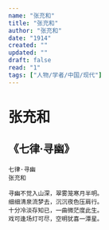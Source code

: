 ```yaml
---
name: "张充和"
title: "张充和"
author: "张充和"
date: "1914"
created: ""
updated: ""
draft: false
read: "1"
tags: ["人物/学者/中国/现代"]
---
```


# 张充和

## 《七律·寻幽》

```
七律·寻幽
张充和

寻幽不觉入山深，翠雾笼寒月半明。
细细清泉流梦去，沉沉夜色压肩行。
十分冷淡存知已，一曲微茫度此生。
戏可逢场灯可尽，空明犹喜一潭星。
```